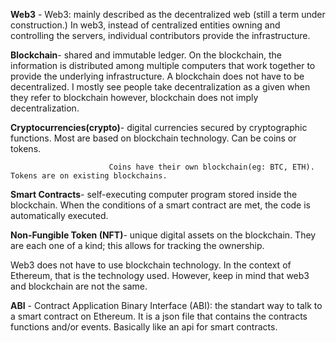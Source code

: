 **Web3** - Web3: mainly described as the decentralized web (still a term under construction.) In web3, instead of centralized entities owning and controlling the servers,
       individual contributors provide the infrastructure.
       
**Blockchain**-  shared and immutable ledger. On the blockchain, the information is distributed among multiple computers that work together to provide the underlying infrastructure.
             A blockchain does not have to be decentralized. I mostly see people take decentralization as a given when they refer to blockchain however, blockchain does not imply decentralization.
             

**Cryptocurrencies(crypto)**- digital currencies secured by cryptographic functions. Most are based on blockchain technology. Can be coins or tokens. 

                          Coins have their own blockchain(eg: BTC, ETH). Tokens are on existing blockchains.
                          
**Smart Contracts**- self-executing computer program stored inside the blockchain. When the conditions of a smart contract are met, the code is automatically executed.

**Non-Fungible Token (NFT)**- unique digital assets on the blockchain. They are each one of a kind; this allows for tracking the ownership.

Web3 does not have to use blockchain technology. In the context of Ethereum, that is the technology used. However, keep in mind that web3 and blockchain are not the same.

**ABI** - Contract Application Binary Interface (ABI): the standart way to talk to a smart contract on Ethereum. It is a json file that contains the contracts functions and/or events. 
     Basically like an api for smart contracts. 


